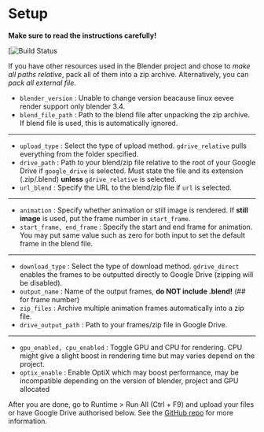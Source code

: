 # Setup
**Make sure to read the instructions carefully!**

[![Build Status](https://colab.research.google.com/github/filispeen/blender-render-eevee-and-cycles/blob/main/blender_render_eevee_and_cycles.ipynb)

If you have other resources used in the Blender project and chose to *make all paths relative*, pack all of them into a zip archive. Alternatively, you can *pack all external file*.

* `blender_version` : Unable to change version beacause linux eevee render support only blender 3.4.
* `blend_file_path` : Path to the blend file after unpacking the zip archive. If blend file is used, this is automatically ignored.
___
* `upload_type` : Select the type of upload method. `gdrive_relative` pulls everything from the folder specified.
* `drive_path` : Path to your blend/zip file relative to the root of your Google Drive if `google_drive` is selected. Must  state the file and its extension (.zip/.blend) **unless** `gdrive_relative` is selected.
* `url_blend` : Specify the URL to the blend/zip file if `url` is selected.
___
* `animation` : Specify whether animation or still image is rendered. If **still image** is used, put the frame number in `start_frame`.
* `start_frame, end_frame` : Specify the start and end frame for animation. You may put same value such as zero for both input to set the default frame in the blend file.
___
* `download_type` : Select the type of download method. `gdrive_direct` enables the frames to be outputted directly to Google Drive (zipping will be disabled).
* `output_name` : Name of the output frames, **do NOT include .blend!** (## for frame number)
* `zip_files` : Archive multiple animation frames automatically into a zip file.
* `drive_output_path` : Path to your frames/zip file in Google Drive.
___
* `gpu_enabled, cpu_enabled` : Toggle GPU and CPU for rendering. CPU might give a slight boost in rendering time but may varies depend on the project.
* `optix_enable` : Enable OptiX which may boost performance, may be incompatible depending on the version of blender, project and GPU allocated

After you are done, go to Runtime > Run All (Ctrl + F9) and upload your files or have Google Drive authorised below. See the [GitHub repo](https://github.com/filispeen/blender-render-eevee-and-cycles) for more information.
